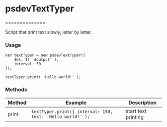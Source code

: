 # psdevTextTyper
==============

Script that print text slowly, letter by letter.

### Usage
```
var textTyper = new psdevTextTyper({
    $el: $( '#output' ),
    interval: 50
});

textTyper.print( 'Hello world!' );
```

### Methods

Method        | Example       | Description
------------- | ------------- | -------------
print         | `textTyper.print({ interval: 150, text: 'Hello world!' );`  | start text printing
